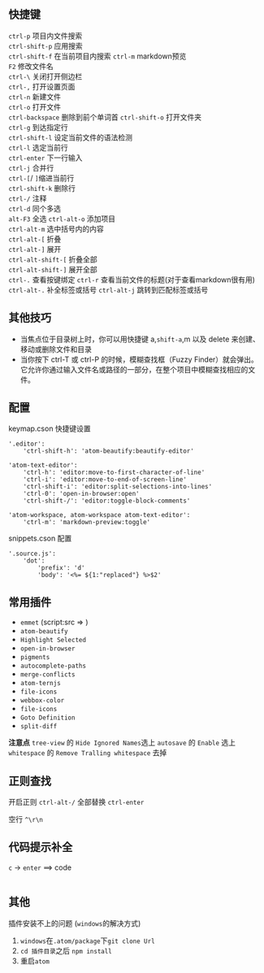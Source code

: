 ## 快捷键  

`ctrl-p` 项目内文件搜索  
`ctrl-shift-p` 应用搜索  
`ctrl-shift-f` 在当前项目内搜索
`ctrl-m` markdown预览  
`F2` 修改文件名  
`ctrl-\` 关闭打开侧边栏  
`ctrl-,` 打开设置页面  
`ctrl-n` 新建文件  
`ctrl-o` 打开文件   
`ctrl-backspace` 删除到前个单词首
`ctrl-shift-o` 打开文件夹   
`ctrl-g` 到达指定行  
`ctrl-shift-l` 设定当前文件的语法检测    
`ctrl-l` 选定当前行  
`ctrl-enter` 下一行输入   
`ctrl-j` 合并行   
`ctrl-[`/ `]`缩进当前行    
`ctrl-shift-k` 删除行  
`ctrl-/` 注释   
`ctrl-d` 同个多选  
`alt-F3` 全选
`ctrl-alt-o` 添加项目  
`ctrl-alt-m` 选中括号内的内容  
`ctrl-alt-[` 折叠  
`ctrl-alt-]` 展开  
`ctrl-alt-shift-[` 折叠全部  
`ctrl-alt-shift-]` 展开全部  
`ctrl-.` 查看按键绑定
`ctrl-r` 查看当前文件的标题(对于查看markdown很有用)
`ctrl-alt-.` 补全标签或括号
`ctrl-alt-j` 跳转到匹配标签或括号

## 其他技巧

- 当焦点位于目录树上时，你可以用快捷键 a,`shift-a`,m 以及 delete 来创建、移动或删除文件和目录
- 当你按下 ctrl-T 或 ctrl-P 的时候，模糊查找框（Fuzzy Finder）就会弹出。它允许你通过输入文件名或路径的一部分，在整个项目中模糊查找相应的文件。

## 配置

keymap.cson 快捷键设置
```
'.editor':
    'ctrl-shift-h': 'atom-beautify:beautify-editor'

'atom-text-editor':
    'ctrl-h': 'editor:move-to-first-character-of-line'
    'ctrl-i': 'editor:move-to-end-of-screen-line'
    'ctrl-shift-i': 'editor:split-selections-into-lines'
    'ctrl-0': 'open-in-browser:open'
    'ctrl-shift-/': 'editor:toggle-block-comments'

'atom-workspace, atom-workspace atom-text-editor':
    'ctrl-m': 'markdown-preview:toggle'
```

snippets.cson 配置
```
'.source.js':
    'dot':
        'prefix': 'd'
        'body': '<%= ${1:"replaced"} %>$2'
```

## 常用插件

- `emmet`  (script:src => <script src=""></script>)
- `atom-beautify`
- `Highlight Selected`
- `open-in-browser`
- `pigments`
- `autocomplete-paths`
- `merge-conflicts`
- `atom-ternjs`
- `file-icons`
- `webbox-color`
- `file-icons`
- `Goto Definition`
- `split-diff`

**注意点**
`tree-view` 的 `Hide Ignored Names`选上
`autosave` 的 `Enable` 选上
`whitespace` 的 `Remove Tralling whitespace` 去掉

## 正则查找

开启正则  `ctrl-alt-/`
全部替换  `ctrl-enter`

空行  `^\r\n`

## 代码提示补全

`c` -> `enter` ==> code
```
```

## 其他

插件安装不上的问题 (`windows`的解决方式)
1. `windows`在`.atom/package`下`git clone Url`
2. `cd 插件目录`之后 `npm install`
3. 重启`atom`
